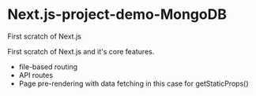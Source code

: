 # Next.js-project-demo-MongoDB
First scratch of Next.js

First scratch of Next.js and it's core features.

* file-based routing
* API routes
* Page pre-rendering with data fetching in this case for getStaticProps()

